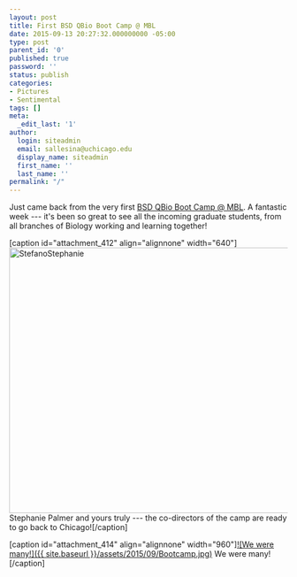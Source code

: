 ```yaml
---
layout: post
title: First BSD QBio Boot Camp @ MBL
date: 2015-09-13 20:27:32.000000000 -05:00
type: post
parent_id: '0'
published: true
password: ''
status: publish
categories:
- Pictures
- Sentimental
tags: []
meta:
  _edit_last: '1'
author:
  login: siteadmin
  email: sallesina@uchicago.edu
  display_name: siteadmin
  first_name: ''
  last_name: ''
permalink: "/"
---
```

<p>Just came back from the very first <a href="http://stefanoallesina.github.io/BSD-QBio/">BSD QBio Boot Camp @ MBL</a>. A fantastic week --- it's been so great to see all the incoming graduate students, from all branches of Biology working and learning together!</p>
<p>[caption id="attachment_412" align="alignnone" width="640"]<a href="http://allesinalab.uchicago.edu/wp-content/uploads/2015/09/StefanoStephanie.jpg"><img class="wp-image-412 size-full" src="{{ site.baseurl }}/assets/2015/09/StefanoStephanie.jpg" alt="StefanoStephanie" width="640" height="480" /></a> Stephanie Palmer and yours truly ---
the co-directors of the camp are ready to go back to Chicago![/caption]

[caption id="attachment\_414" align="alignnone" width="960"][![We were many!]({{ site.baseurl }}/assets/2015/09/Bootcamp.jpg)](http://allesinalab.uchicago.edu/wp-content/uploads/2015/09/Bootcamp.jpg) We were many![/caption]

&nbsp;

